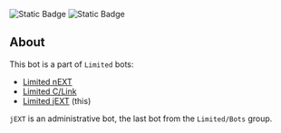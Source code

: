![Static Badge](https://img.shields.io/badge/Language-C-lightgrey) ![Static Badge](https://img.shields.io/badge/Library-Concord-purple)

## About

This bot is a part of `Limited` bots:
- [Limited nEXT](https://github.com/at-elcapitan/Limited_Py)
- [Limited C/Link](https://github.com/at-elcapitan/Limited-C_Link)
- [Limited jEXT](https://github.com/at-elcapitan/AT-Limited_jEXT) (this)

`jEXT` is an administrative bot, the last bot from the `Limited/Bots` group.

